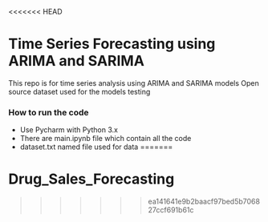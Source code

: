 <<<<<<< HEAD
# Time Series Forecasting using ARIMA and SARIMA

This repo is for time series analysis using ARIMA and SARIMA models
Open source dataset used for the models testing

### How to run the code
- Use Pycharm with Python 3.x 
- There are main.ipynb file which contain all the code 
- dataset.txt named file used for data
=======
# Drug_Sales_Forecasting
>>>>>>> ea141641e9b2baacf97bed5b706827ccf691b61c
